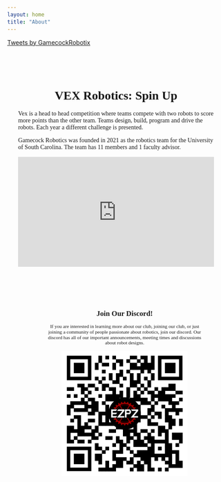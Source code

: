 ```yaml
---
layout: home
title: "About"
---
```

<div id="about-page">
<link rel="stylesheet" href="https://fonts.googleapis.com/css?family=Fira Sans">
    <style>
        .about-content {
            display: flex;
            flex-direction: row;
            align-items: stretch;
        }
        .main {
            width: 70%;
        }
        .main p, .main h1, .main h2, .main h3 {
            color: {{ site.data.theme.on_background }};
        }
        .sidebar {
            width: 75%;
            display: block;
            z-index: -1;
        }
        .sticky {
            position: sticky;
            top: 85px;
        }
        .row {
            display: flex;
            flex-direction: row;
        }
        .row .text {
            width: 100%;
            margin: 20px;
            font-family: fira sans;
        }
        .row .video {
            width: 50%;
            min-width: 240px;
            margin-top: 100px;
            padding-left: 30px;
        }
        .twitter {
            padding-bottom: 40px;
        }
        .discord {
            text-align:center;
            align-items: center;
            scale: 80%;
            font-family: fira sans;
            padding-left: 50px;
        }
        ul {
            list-style-type: none;
        }
        #my{
        zoom: 90%;
        }
    @media (max-width: 1000px) {
            .main {
                width: 100%;
                order: 2;
            }
            .about-content {
                flex-direction: column;
            }
            .sidebar {
                width: 50%;
                width: 400px;
            }
            .sticky {
                position: static;
            }
            .row {
                flex-direction: column;
            }
            .row .text {
                width: 90%;
                margin-left: 5%;
            }
            .row .video {
                width: 90%;
                margin-left: 5%;
                margin-top: 0px;
            }
        .iframe-container{
            position: relative;
            width: 100%;
            padding-bottom: 56.25%; 
            height: 0;
        }
        .iframe-container iframe{
            position: absolute;
            top:0;
            left: 0;
            width: 100%;
            height: 100%;
        }
        .responsive {
            max-width: 80%;
            height: auto;
        }
}
    </style>
    <div class="about-content">
        <div class="main">
            <div class="row">
                <div class="text">
                    <h1 style="text-align: center">VEX Robotics: Spin Up</h1>
                    <p>
                        Vex is a head to head competition where teams compete with two robots to score more points than the other team. Teams design, build, program and drive the robots. Each year a different challenge is presented.
                    </p>
                    <p>
                        Gamecock Robotics was founded in 2021 as the robotics team for the University of South Carolina. The team has 11 members and 1 faculty advisor.
                    </p> 
                    <div class = "iframe-container">
                    <iframe width="680" height="383" src="https://www.youtube.com/embed/wIZgvVDZc2Y" title="YouTube video player" frameborder="0" allow="accelerometer; autoplay; clipboard-write; encrypted-media; gyroscope; picture-in-picture; web-share" allowfullscreen></iframe>
                    </div>
                </div>
            </div>
        <!-- The thing -->
        <div class = "discord">
                    <h2>Join Our Discord!</h2>
                    <p>If you are interested in learning more about our club, joining our club, or just joining a community of people passionate about robotics, join our discord. Our discord has all of our important announcements, meeting times and discussions about robot designs.</p>
                    <img src="/assets/socials/discord-qrcode.png" alt = "discord qr code" class = "responsive">
        </div>
        </div>
        <div class = "twitter">
            <a class="twitter-timeline" data-lang="en" data-width="750" data-height="1270" data-theme="light" href="https://twitter.com/GamecockRobotix?ref_src=twsrc%5Etfw">Tweets by GamecockRobotix</a> 
            <script async src="https://platform.twitter.com/widgets.js" charset="utf-8"></script> 
        </div>
    </div>
</div>